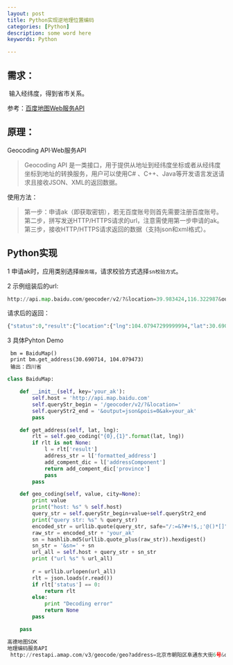 ```yaml
---
layout: post
title: Python实现逆地理位置编码
categories: [Python]
description: some word here
keywords: Python

---
```


## 需求：

​	输入经纬度，得到省市关系。

参考：[百度地图Web服务API](http://lbsyun.baidu.com/index.php?title=webapi)

## 原理：

Geocoding API·Web服务API

> Geocoding API 是一类接口，用于提供从地址到经纬度坐标或者从经纬度坐标到地址的转换服务，用户可以使用C# 、C++、Java等开发语言发送请求且接收JSON、XML的返回数据。

使用方法：

> 第一步：申请ak（即获取密钥），若无百度账号则首先需要注册百度账号。
> 第二步，拼写发送HTTP/HTTPS请求的url，注意需使用第一步申请的ak。
> 第三步，接收HTTP/HTTPS请求返回的数据（支持json和xml格式）。

## Python实现

1 申请ak时，应用类别选择`服务端`，请求校验方式选择`sn校验方式`。

2 示例组装后的url:

```python
http://api.map.baidu.com/geocoder/v2/?&location=39.983424,116.322987&output=json&pois=0&ak=your_ak&sn=your_sn
```

请求后的返回：

```python
{"status":0,"result":{"location":{"lng":104.07947299999994,"lat":30.690713867796775},"formatted_address":"四川省成都市金牛区人民中路1段-18号-10","business":"火车站,人民北路,梁家巷","addressComponent":{"country":"中国","country_code":0,"province":"四川省","city":"成都市","district":"金牛区","adcode":"510106","street":"人民中路","street_number":"1段-18号-10","direction":"附近","distance":"34"},"pois":[],"poiRegions":[],"sematic_description":"人民北路(地铁站)南92米","cityCode":75}}
```

3 具体Pyhton Demo

```
 bm = BaiduMap()
 print bm.get_address(30.690714, 104.079473)
 输出：四川省
```

```python
class BaiduMap:

    def __init__(self, key='your_ak'):
        self.host = 'http://api.map.baidu.com'
        self.queryStr_begin = '/geocoder/v2/?&location='
        self.queryStr2_end = '&output=json&pois=0&ak=your_ak'
        pass

    def get_address(self, lat, lng):
        rlt = self.geo_coding("{0},{1}".format(lat, lng))
        if rlt is not None:
            l = rlt['result']
            address_str = l['formatted_address']
            add_compent_dic = l['addressComponent']
            return add_compent_dic['province']
            pass
        pass

    def geo_coding(self, value, city=None):
        print value
        print("host: %s" % self.host)
        query_str = self.queryStr_begin+value+self.queryStr2_end
        print("query str: %s" % query_str)
        encoded_str = urllib.quote(query_str, safe="/:=&?#+!$,;'@()*[]")
        raw_str = encoded_str + 'your_ak'
        sn = hashlib.md5(urllib.quote_plus(raw_str)).hexdigest()
        sn_str = '&sn=' + sn
        url_all = self.host + query_str + sn_str
        print ("url %s" % url_all)
        
        r = urllib.urlopen(url_all)
        rlt = json.loads(r.read())
        if rlt['status'] == 0:
            return rlt
        else:
            print "Decoding error"
            return None
        pass

    pass
```

```python
高德地图SDK
地理编码服务API
 http://restapi.amap.com/v3/geocode/geo?address=北京市朝阳区阜通东大街6号&output=XML&key=<用户的key>
```

